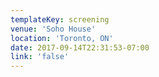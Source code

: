 ```yaml
---
templateKey: screening
venue: 'Soho House'
location: 'Toronto, ON'
date: 2017-09-14T22:31:53-07:00
link: 'false'
---
```


